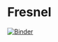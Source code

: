 # Fresnel

[![Binder](https://mybinder.org/badge_logo.svg)](https://mybinder.org/v2/gh/rmcrae/Fresnel/main?labpath=Fresnel.ipynb)
